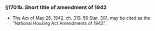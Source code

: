 ### §1701b. Short title of amendment of 1942
* The Act of May 26, 1942, ch. 319, 56 Stat. 301, may be cited as the "National Housing Act Amendments of 1942".